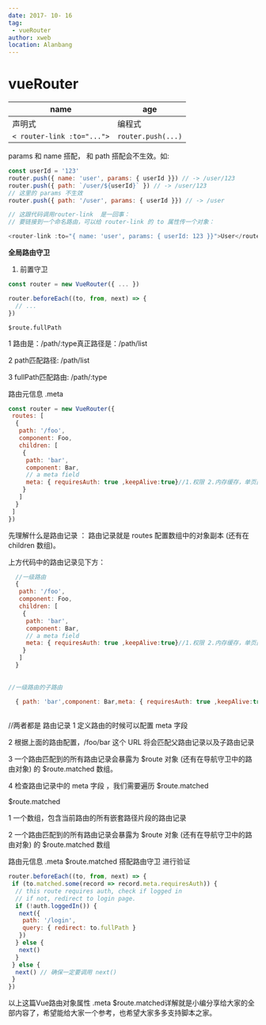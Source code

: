 ```yaml
---
date: 2017- 10- 16
tag: 
 - vueRouter
author: xweb
location: Alanbang
---
```


# vueRouter

name | age
---- | ---
声明式 | 编程式
`< router-link :to="...">` |  `router.push(...)`

params 和 name 搭配， 和 path 搭配会不生效。如:
```js
const userId = '123'
router.push({ name: 'user', params: { userId }}) // -> /user/123
router.push({ path: `/user/${userId}` }) // -> /user/123
// 这里的 params 不生效
router.push({ path: '/user', params: { userId }}) // -> /user

// 这跟代码调用router-link  是一回事：  
// 要链接到一个命名路由，可以给 router-link 的 to 属性传一个对象：

<router-link :to="{ name: 'user', params: { userId: 123 }}">User</router-link>
```

**全局路由守卫**
1. 前置守卫
```js
const router = new VueRouter({ ... })

router.beforeEach((to, from, next) => {
  // ...
})
```
`$route.fullPath`

1 路由是：/path/:type真正路径是：/path/list

2 path匹配路径: /path/list

3 fullPath匹配路由: /path/:type

路由元信息 .meta

```js
const router = new VueRouter({
 routes: [
  {
   path: '/foo',
   component: Foo,
   children: [
    {
     path: 'bar',
     component: Bar,
     // a meta field
     meta: { requiresAuth: true ,keepAlive:true}//1.权限 2.内存缓存，单页面切换
    }
   ]
  }
 ]
})
```
先理解什么是路由记录 ： 路由记录就是 routes 配置数组中的对象副本 (还有在 children 数组)。

上方代码中的路由记录见下方：
```js
  //一级路由 
  {
   path: '/foo',
   component: Foo,
   children: [
    {
     path: 'bar',
     component: Bar,
     // a meta field
     meta: { requiresAuth: true ,keepAlive:true}//1.权限 2.内存缓存，单页面切换
    }
   ]
  }
  
  
//一级路由的子路由
  
  { path: 'bar',component: Bar,meta: { requiresAuth: true ,keepAlive:true } }
  
  ```
//两者都是  路由记录
1 定义路由的时候可以配置 meta 字段

2 根据上面的路由配置，/foo/bar 这个 URL 将会匹配父路由记录以及子路由记录

3 一个路由匹配到的所有路由记录会暴露为 $route 对象 (还有在导航守卫中的路由对象) 的 $route.matched 数组。

4 检查路由记录中的 meta 字段 ，我们需要遍历 $route.matched

$route.matched

1 一个数组，包含当前路由的所有嵌套路径片段的路由记录

2 一个路由匹配到的所有路由记录会暴露为 $route 对象 (还有在导航守卫中的路由对象) 的 $route.matched 数组

路由元信息 .meta $route.matched 搭配路由守卫 进行验证
```js
router.beforeEach((to, from, next) => {
 if (to.matched.some(record => record.meta.requiresAuth)) {
  // this route requires auth, check if logged in
  // if not, redirect to login page.
  if (!auth.loggedIn()) {
   next({
    path: '/login',
    query: { redirect: to.fullPath }
   })
  } else {
   next()
  }
 } else {
  next() // 确保一定要调用 next()
 }
})
```
以上这篇Vue路由对象属性 .meta $route.matched详解就是小编分享给大家的全部内容了，希望能给大家一个参考，也希望大家多多支持脚本之家。
